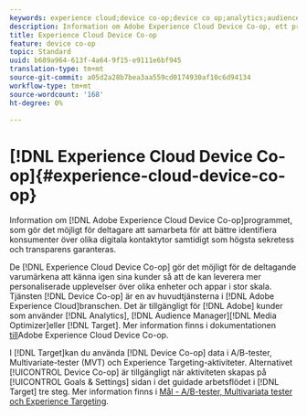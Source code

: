 ```yaml
---
keywords: experience cloud;device co-op;device co op;analytics;audience manager;aam;media optimizer;device graph
description: Information om Adobe Experience Cloud Device Co-op, ett program som gör att deltagare kan samarbeta för att bättre identifiera konsumenter i olika kontaktytor samtidigt som högsta sekretess och transparens garanteras.
title: Experience Cloud Device Co-op
feature: device co-op
topic: Standard
uuid: b689a964-613f-4a64-9f15-e9111e6bf945
translation-type: tm+mt
source-git-commit: a05d2a28b7bea3aa559cd0174930af10c6d94134
workflow-type: tm+mt
source-wordcount: '168'
ht-degree: 0%

---
```



# [!DNL Experience Cloud Device Co-op]{#experience-cloud-device-co-op}

Information om [!DNL Adobe Experience Cloud Device Co-op]programmet, som gör det möjligt för deltagare att samarbeta för att bättre identifiera konsumenter över olika digitala kontaktytor samtidigt som högsta sekretess och transparens garanteras.

De [!DNL Experience Cloud Device Co-op] gör det möjligt för de deltagande varumärkena att känna igen sina kunder så att de kan leverera mer personaliserade upplevelser över olika enheter och appar i stor skala. Tjänsten [!DNL Device Co-op] är en av huvudtjänsterna i [!DNL Adobe Experience Cloud]branschen. Det är tillgängligt för [!DNL Adobe] kunder som använder [!DNL Analytics], [!DNL Audience Manager][!DNL Media Optimizer]eller [!DNL Target]. Mer information finns i dokumentationen [till](https://experienceleague.adobe.com/docs/device-co-op/using/home.html)Adobe Experience Cloud Device Co-op.

I [!DNL Target]kan du använda [!DNL Device Co-op] data i A/B-tester, Multivariate-tester (MVT) och Experience Targeting-aktiviteter. Alternativet [!UICONTROL Device Co-op] är tillgängligt när aktiviteten skapas på [!UICONTROL Goals & Settings] sidan i det guidade arbetsflödet i [!DNL Target] tre steg. Mer information finns i [Mål - A/B-tester, Multivariata tester och Experience Targeting](https://experienceleague.adobe.com/docs/device-co-op/using/data/target.html).
